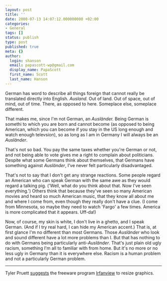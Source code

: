 ```yaml
---
layout: post
title: ''
date: 2000-07-13 14:07:12.000000000 +02:00
categories:
- General
tags: []
status: publish
type: post
published: true
meta: {}
author:
  login: shanson
  email: papascott-wp@gmail.com
  display_name: PapaScott
  first_name: Scott
  last_name: Hanson
---
```

<p>German has word to describe all things foreign that cannot really be translated directly into English. <i>Ausland.</i> Out of land. Out of space, out of mind, out of time. There, as opposed to here. Someplace else, someplace different.</p>
<p>That makes me, since I'm not German, an <i>Ausländer.</i> Being German is somethi to which you are born and cannot become (as opposed to being American, which you can become if you stay in the US long enough and watch enough televsion), so as long as I am in Germany I will always be an <i>Ausländer</i>.</p>
<p>That's not so bad. You pay the same taxes whether you're German or not, and not being able to vote gives me a right to complain about politicians. Despite what some Germans think about themselves, that Germans have something against <i>Ausländer</i>, I've never felt particularly disadvantaged.</p>
<p>That's not to say that I don't get any strange reactions. Some people regard an American who can speak German with the same awe as they would regard a talking pig. ('Well, what do you think about that. Now I've seen everything.') Others think that because they've seen so many American movies and heard so much American music, that they know all about me and where I come from, even though they really don't have a clue. (I come from Minnesota, so maybe they need to watch 'Fargo' a few times. America is more complicated that it appears. Uff-da!)</p>
<p>Now, of course, my skin is white, I don't live in a ghetto, and I speak German. (And if I try real hard, I can hide my American accent.) That is, at first glance I'm no different than most Germans. Those <i>Ausländer</i> who look and sound different have a lot more problems than I. But that has nothing to do with Germans being particularly anti-<i>Ausländer</i>. That's just plain old ugly racism, something I'm all to familiar with from home. But it's no more or no less ugly in Germany than it is everywhere else. Racism is a human problem and not a particularly German problem.</p>
<hr />
Tyler Pruett <a href="http://shanson.editthispage.com/discuss/msgReader$287">suggests</a> the freeware program <a href="http://softwarecenter.net/irfanview/">Irfanview</a> to resize graphics.</p>
